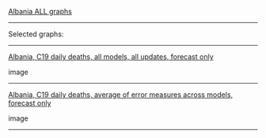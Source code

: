[Albania ALL graphs]([link](https://github.com/pourmalek/CovidLongitudinalResults/blob/main/results/countries/Albania/graph%2000%20Albania%20ALL%20graphs.pdf))

***

Selected graphs:

***

[Albania, C19 daily deaths, all models, all updates, forecast only](link)

image

***

[Albania, C19 daily deaths, average of error measures across models, forecast only](link)

image

***
